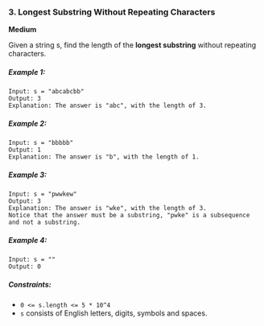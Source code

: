 ### 3. Longest Substring Without Repeating Characters
**Medium**

Given a string s, find the length of the **longest substring** without repeating characters.

##### Example 1:
```
Input: s = "abcabcbb"
Output: 3
Explanation: The answer is "abc", with the length of 3.
```

##### Example 2:
```
Input: s = "bbbbb"
Output: 1
Explanation: The answer is "b", with the length of 1.
```

##### Example 3:
```
Input: s = "pwwkew"
Output: 3
Explanation: The answer is "wke", with the length of 3.
Notice that the answer must be a substring, "pwke" is a subsequence and not a substring.
```

##### Example 4:
```
Input: s = ""
Output: 0
```

##### Constraints:
* `0 <= s.length <= 5 * 10^4`
* `s` consists of English letters, digits, symbols and spaces.